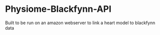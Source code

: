 # Physiome-Blackfynn-API
Built to be run on an amazon webserver to link a heart model to blackfynn data
